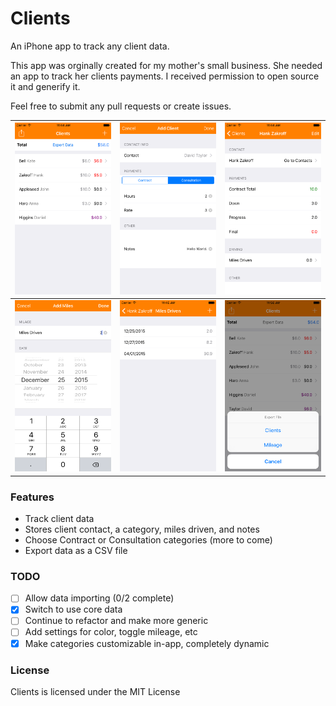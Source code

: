 # Clients

An iPhone app to track any client data.

This app was orginally created for my mother's small business. She needed an app to track her clients payments. I received permission to open source it and generify it. 

Feel free to submit any pull requests or create issues.


![Main Screen](https://raw.githubusercontent.com/hawkfalcon/Clients/master/Screenshots/Main%20Screen.png) | ![Add Clients](https://raw.githubusercontent.com/hawkfalcon/Clients/master/Screenshots/Add%20Client.png) | ![Client Info](https://raw.githubusercontent.com/hawkfalcon/Clients/master/Screenshots/Client%20Info.png)
------------ | ------------- | -------------
![Add Mileage](https://raw.githubusercontent.com/hawkfalcon/Clients/master/Screenshots/Add%20Mileage.png) | ![View Mileage](https://raw.githubusercontent.com/hawkfalcon/Clients/master/Screenshots/View%20Mileage.png) | ![Export Data](https://raw.githubusercontent.com/hawkfalcon/Clients/master/Screenshots/Export%20Data.png)


### Features

* Track client data
* Stores client contact, a category, miles driven, and notes
* Choose Contract or Consultation categories (more to come)
* Export data as a CSV file

### TODO

- [ ] Allow data importing (0/2 complete)
- [x] Switch to use core data
- [ ] Continue to refactor and make more generic 
- [ ] Add settings for color, toggle mileage, etc
- [x] Make categories customizable in-app, completely dynamic

### License

Clients is licensed under the MIT License
